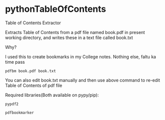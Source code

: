 # pythonTableOfContents
Table of Contents Extractor

Extracts Table of Contents from a pdf file named book.pdf in present working directory, and writes these in a text file called book.txt

Why?


I used this to create bookmarks in my College notes. Nothing else, faltu ka time pass

```pdfbm book.pdf book.txt```

You can also edit book.txt manually and then use above command to re-edit Table of Contents of pdf file

Required libraries(Both available on pypy/pip):


```pypdf2```


```pdfbookmarker```

